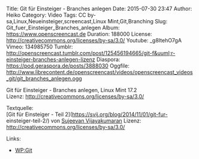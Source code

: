 Title: Git für Einsteiger - Branches anlegen
Date: 2015-07-30 23:47
Author: Heiko
Category: Video
Tags: CC by-sa,Linux,Neueinsteiger,screencast,Linux Mint,Git,Branching
Slug: Git_fuer_Einsteiger_Branches_anlegen
Album: https://www.openscreencast.de
Duration: 188000
License: http://creativecommons.org/licenses/by-sa/3.0/
Youtube: _g8ItehO7gA
Vimeo: 134985750
Tumblr: http://openscreencast.tumblr.com/post/125456194665/git-f&uuml;r-einsteiger-branches-anlegen-lizenz
Diaspora: https://pod.geraspora.de/posts/3888030
Oggfile: http://www.librecontent.de/openscreencast/videos/openscreencast_videos_git/git_branches_anlegen.ogg

Git für Einsteiger - Branches anlegen, Linux Mint 17.2  
Lizenz: <http://creativecommons.org/licenses/by-sa/3.0/>  
  
Textquelle:  
[Git für Einsteiger - Teil 2](https://svij.org/blog/2014/11/01/git-fur-
einsteiger-teil-2/) von [Sujeevan Vijayakumaran](http://svij.org/) Lizenz:
http://creativecommons.org/licenses/by-sa/3.0/

Links:

  * [WP:Git](http://de.wikipedia.org/wiki/Git "Link zu wikipedia.org/")

